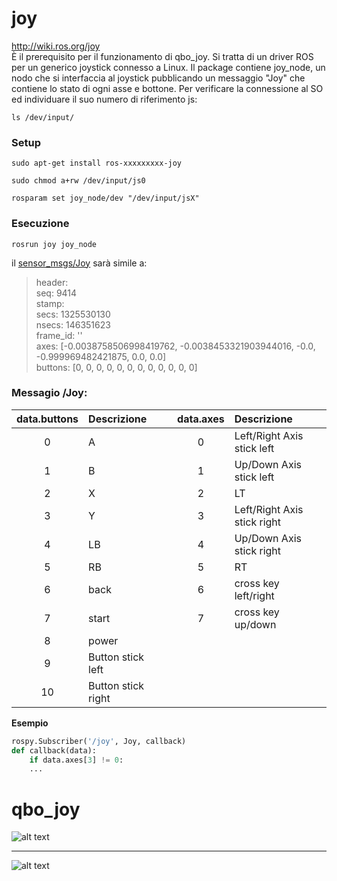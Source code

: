 # joy #
http://wiki.ros.org/joy  
È il prerequisito per il funzionamento di qbo_joy. Si tratta di un driver ROS per un generico joystick connesso a Linux. Il package contiene joy_node, un nodo che si interfaccia al joystick pubblicando un messaggio "Joy" che contiene lo stato di ogni asse e bottone.
Per verificare la connessione al SO ed individuare il suo numero di riferimento js:
```
ls /dev/input/
```
### Setup ###
```
sudo apt-get install ros-xxxxxxxxx-joy
```
```
sudo chmod a+rw /dev/input/js0
```
```
rosparam set joy_node/dev "/dev/input/jsX"
```
### Esecuzione ###
```
rosrun joy joy_node
```
il [sensor_msgs/Joy](http://docs.ros.org/api/sensor_msgs/html/msg/Joy.html) sarà simile a:

>header:   
>  seq: 9414  
>  stamp:   
>    secs: 1325530130  
>    nsecs: 146351623  
>  frame_id: ''  
>axes: [-0.0038758506998419762, -0.0038453321903944016, -0.0, -0.999969482421875, 0.0, 0.0]  
>buttons: [0, 0, 0, 0, 0, 0, 0, 0, 0, 0, 0, 0]    


### Messagio /Joy: ###
| **data.buttons** | Descrizione |  | **data.axes** | Descrizione |
| :---: | :--- | --- | :---: | :--- |
| 0 | A |  | 0 | Left/Right Axis stick left |
| 1 | B |  | 1 | Up/Down Axis stick left |
| 2 | X |  | 2 | LT |
| 3 | Y |  | 3 | Left/Right Axis stick right |
| 4 | LB |  | 4 | Up/Down Axis stick right |
| 5 | RB |  | 5 | RT |
| 6 | back |  | 6 | cross key left/right |
| 7 | start |  | 7 | cross key up/down |
| 8 | power |
| 9 | Button stick left |
| 10 | Button stick right |

**Esempio**
```python
rospy.Subscriber('/joy', Joy, callback)
def callback(data):
    if data.axes[3] != 0:
    ...
```

# qbo_joy #

![alt text](https://gavazzionline.files.wordpress.com/2018/11/174ec0f2-b3e7-4135-968d-528969b5513a.jpeg?w=400)
___
![alt text](https://gavazzionline.files.wordpress.com/2014/01/img_6916.jpg?w=200)
